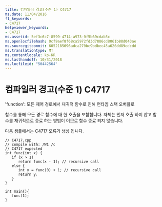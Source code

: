 ```yaml
---
title: 컴파일러 경고(수준 1) C4717
ms.date: 11/04/2016
f1_keywords:
- C4717
helpviewer_keywords:
- C4717
ms.assetid: 5ef3c6c7-8599-4714-a973-0f5b69cdab3c
ms.openlocfilehash: 0cf9aef8f68ca5972fd3d7886cd8061b88d043ae
ms.sourcegitcommit: 6052185696adca270bc9bdbec45a626dd89cdcdd
ms.translationtype: MT
ms.contentlocale: ko-KR
ms.lasthandoff: 10/31/2018
ms.locfileid: "50442564"
---
```

# <a name="compiler-warning-level-1-c4717"></a>컴파일러 경고(수준 1) C4717

'function': 모든 제어 경로에서 재귀적 함수로 인해 런타임 스택 오버플로

함수를 통해 모든 경로 함수에 대 한 호출을 포함합니다. 자체는 먼저 호출 하지 않고 함수를 재귀적으로 종료 하는 방법이 이므로 함수 종료 되지 않습니다.

다음 샘플에서는 C4717 오류가 생성 됩니다.

```
// C4717.cpp
// compile with: /W1 /c
// C4717 expected
int func(int x) {
   if (x > 1)
      return func(x - 1); // recursive call
   else {
      int y = func(0) + 1; // recursive call
      return y;
   }
}

int main(){
   func(1);
}
```